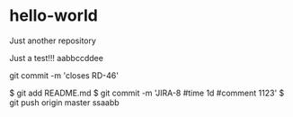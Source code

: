 # hello-world
Just another repository


Just a test!!!
aabbccddee


git commit -m 'closes RD-46'

 $  git add README.md
 $  git commit -m 'JIRA-8 #time 1d #comment 1123'
 $  git push origin master
 ssaabb
